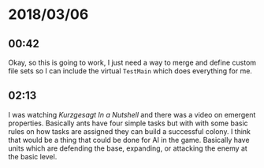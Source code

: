 # 2018/03/06

## 00:42

Okay, so this is going to work, I just need a way to merge and define custom
file sets so I can include the virtual `TestMain` which does everything for
me.

## 02:13

I was watching _Kurzgesagt In a Nutshell_ and there was a video on emergent
properties. Basically ants have four simple tasks but with with some basic
rules on how tasks are assigned they can build a successful colony. I think
that would be a thing that could be done for AI in the game. Basically have
units which are defending the base, expanding, or attacking the enemy at
the basic level.
